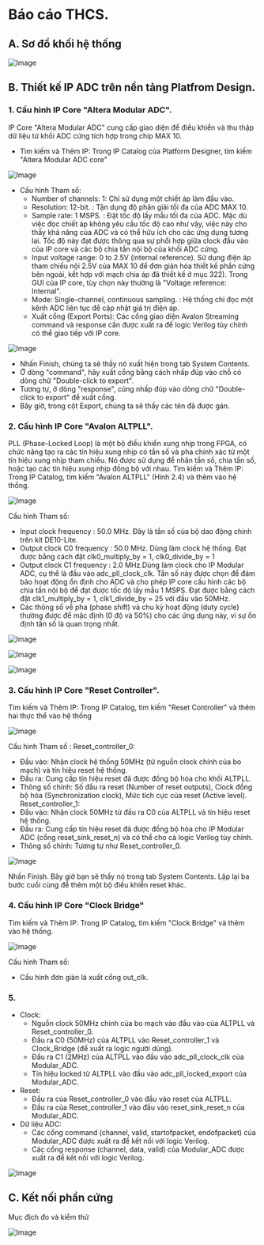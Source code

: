 # Báo cáo THCS.

## A. Sơ đồ khối hệ thống 

![Image](https://github.com/user-attachments/assets/d52df7ff-f454-4f43-83dc-4018aa4963c5)

## B. Thiết kế IP ADC trên nền tảng Platfrom Design.
### 1. Cấu hình IP Core "Altera Modular ADC".
IP Core "Altera Modular ADC" cung cấp giao diện để điều khiển và thu thập dữ liệu từ khối ADC cứng tích hợp trong chip MAX 10.
- Tìm kiếm và Thêm IP: Trong IP Catalog của Platform Designer, tìm kiếm "Altera Modular ADC core"

![Image](https://github.com/user-attachments/assets/ac0ded53-5302-4c9a-b8b5-d6f79555611c)

- Cấu hình Tham số:
    - Number of channels: 1: Chỉ sử dụng một chiết áp làm đầu vào.
    - Resolution: 12-bit. : Tận dụng độ phân giải tối đa của ADC MAX 10.
    - Sample rate: 1 MSPS. : Đặt tốc độ lấy mẫu tối đa của ADC. Mặc dù việc đọc chiết áp không yêu cầu tốc độ cao như vậy, việc này cho thấy khả năng của ADC và có thể hữu ích cho các ứng dụng tương lai. Tốc độ này đạt được thông qua sự phối hợp giữa clock đầu vào của IP core và các bộ chia tần nội bộ của khối ADC cứng.
    - Input voltage range: 0 to 2.5V (internal reference). Sử dụng điện áp tham chiếu nội 2.5V của MAX 10 để đơn giản hóa thiết kế phần cứng bên ngoài, kết hợp với mạch chia áp đã thiết kế ở mục 322). Trong GUI của IP core, tùy chọn này thường là "Voltage reference: Internal".
    - Mode: Single-channel, continuous sampling. : Hệ thống chỉ đọc một kênh ADC liên tục để cập nhật giá trị điện áp.
    - Xuất cổng (Export Ports): Các cổng giao diện Avalon Streaming command và response cần được xuất ra để logic Verilog tùy chỉnh có thể giao tiếp với IP core.

![Image](https://github.com/user-attachments/assets/010bde0a-47cc-4448-a5ee-bcf85d7dfa6d)

- Nhấn Finish, chúng ta sẽ thấy nó xuất hiện trong tab System Contents.
- Ở dòng "command", hãy xuất cổng bằng cách nhấp đúp vào chỗ có dòng chữ "Double-click to export".
- Tương tự, ở dòng "response", cũng nhấp đúp vào dòng chữ "Double-click to export" để xuất cổng.
- Bây giờ, trong cột Export, chúng ta sẽ thấy các tên đã được gán.
### 2. Cấu hình IP Core "Avalon ALTPLL".
PLL (Phase-Locked Loop) là một bộ điều khiển xung nhịp trong FPGA, có chức năng tạo ra các tín hiệu xung nhịp có tần số và pha chính xác từ một tín hiệu xung nhịp tham chiếu. Nó được sử dụng để nhân tần số, chia tần số, hoặc tạo các tín hiệu xung nhịp đồng bộ với nhau.
Tìm kiếm và Thêm IP: Trong IP Catalog, tìm kiếm "Avalon ALTPLL" (Hình 2.4) và thêm vào hệ thống.

![Image](https://github.com/user-attachments/assets/29ffc6d9-15fc-466e-8111-046c2f6000d8)

Cấu hình Tham số: 
- Input clock frequency : 50.0 MHz. Đây là tần số của bộ dao động chính trên kit DE10-Lite.
- Output clock C0 frequency : 50.0 MHz. Dùng làm clock hệ thống. Đạt được bằng cách đặt clk0_multiply_by = 1, clk0_divide_by = 1
- Output clock C1 frequency : 2.0 MHz.Dùng làm clock cho IP Modular ADC, cụ thể là đầu vào adc_pll_clock_clk. Tần số này được chọn để đảm bảo hoạt động ổn định cho ADC và cho phép IP core cấu hình các bộ chia tần nội bộ để đạt được tốc độ lấy mẫu 1 MSPS. Đạt được bằng cách đặt clk1_multiply_by = 1, clk1_divide_by = 25 với đầu vào 50MHz.
- Các thông số về pha (phase shift) và chu kỳ hoạt động (duty cycle) thường được để mặc định (0 độ và 50%) cho các ứng dụng này, vì sự ổn định tần số là quan trọng nhất.

![Image](https://github.com/user-attachments/assets/2bfecdcd-d37e-492f-89bc-e37efa95ff14)

![Image](https://github.com/user-attachments/assets/3242a00b-339f-4caa-9f24-eb54a12d0e91)

![Image](https://github.com/user-attachments/assets/ee8d42ab-b07e-4edb-a1de-22421821792e)

### 3. Cấu hình IP Core "Reset Controller".

Tìm kiếm và Thêm IP: Trong IP Catalog, tìm kiếm "Reset Controller" và thêm hai thực thể vào hệ thống

![Image](https://github.com/user-attachments/assets/fd4a7045-aa69-4e9b-9bb4-3e0a868c0649)

Cấu hình Tham số :
Reset_controller_0:
- Đầu vào: Nhận clock hệ thống 50MHz (từ nguồn clock chính của bo mạch) và tín hiệu reset hệ thống.
- Đầu ra: Cung cấp tín hiệu reset đã được đồng bộ hóa cho khối ALTPLL.
- Thông số chính: Số đầu ra reset (Number of reset outputs), Clock đồng bộ hóa (Synchronization clock), Mức tích cực của reset (Active level).
Reset_controller_1:
- Đầu vào: Nhận clock 50MHz từ đầu ra C0 của ALTPLL và tín hiệu reset hệ thống.
- Đầu ra: Cung cấp tín hiệu reset đã được đồng bộ hóa cho IP Modular ADC (cổng reset_sink_reset_n) và có thể cho cả logic Verilog tùy chỉnh.
- Thông số chính: Tương tự như Reset_controller_0.

![Image](https://github.com/user-attachments/assets/50b8e453-7c38-4b07-b0a7-171ea8797988)

Nhấn Finish. Bây giờ bạn sẽ thấy nó trong tab System Contents.
Lặp lại ba bước cuối cùng để thêm một bộ điều khiển reset khác.

### 4. Cấu hình IP Core "Clock Bridge"
Tìm kiếm và Thêm IP: Trong IP Catalog, tìm kiếm "Clock Bridge" và thêm vào hệ thống.

![Image](https://github.com/user-attachments/assets/d04129c9-58e3-46d3-99a2-a3ae3224c017)

Cấu hình Tham số:
- Cấu hình đơn giản là xuất cổng out_clk.

### 5. 

- Clock:
  - Nguồn clock 50MHz chính của bo mạch vào đầu vào của ALTPLL và Reset_controller_0.
  - Đầu ra C0 (50MHz) của ALTPLL vào Reset_controller_1 và Clock_Bridge (để xuất ra logic người dùng).
  - Đầu ra C1 (2MHz) của ALTPLL vào đầu vào adc_pll_clock_clk của Modular_ADC.
  - Tín hiệu locked từ ALTPLL vào đầu vào adc_pll_locked_export của Modular_ADC.
- Reset:
  - Đầu ra của Reset_controller_0 vào đầu vào reset của ALTPLL.
  - Đầu ra của Reset_controller_1 vào đầu vào reset_sink_reset_n của Modular_ADC.
- Dữ liệu ADC:
  - Các cổng command (channel, valid, startofpacket, endofpacket) của Modular_ADC được xuất ra để kết nối với logic Verilog.
  - Các cổng response (channel, data, valid) của Modular_ADC được xuất ra để kết nối với logic Verilog.

![Image](https://github.com/user-attachments/assets/94281c38-a0e9-45f3-847a-0bfc16888c23)

## C. Kết nối phần cứng
Mục địch đo và kiểm thử

![Image](https://github.com/user-attachments/assets/56f286d7-24ba-45a2-90d2-97cc2b2d0aad)

  